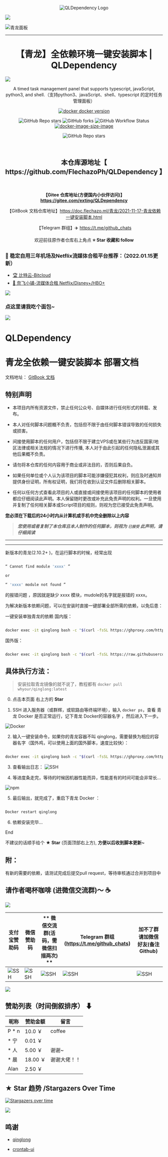 <div align="center">
  
![QLDependency Logo](https://cdn.jsdelivr.net/gh/FlechazoPh/QLDependency@main/assets/6dccd0ecb1a04c8084f4999265c47d98.png)

</div>

<!--Trap--:)-->
<a href="https://github.com/404"><img src="https://user-images.githubusercontent.com/73097560/115834477-dbab4500-a447-11eb-908a-139a6edaec5c.gif"></a>

![青龙面板](https://user-images.githubusercontent.com/94276146/142231757-380c5221-7569-468e-9f68-2d09afeef538.png)

***

<h1 align="center">【青龙】全依赖环境一键安装脚本 | QLDependency </h1>
<!--Trap--:)-->
<a href="https://github.com/404"><img src="https://user-images.githubusercontent.com/73097560/115834477-dbab4500-a447-11eb-908a-139a6edaec5c.gif"></a>

<div align="center">

A timed task management panel that supports typescript, javaScript, python3, and shell.（支持python3、javaScript、shell、typescript 的定时任务管理面板）

[![docker docker version][docker-version-image]][docker-version-url]

<!-- [![docker version][docker-version-image]][docker-version-url] [![docker pulls][docker-pulls-image]][docker-pulls-url] [![docker stars][docker-stars-image]][docker-stars-url] [![docker image size][docker-image-size-image]][docker-image-size-url] -->
<!-- [![docker image size][docker-image-size-image]][docker-image-size-url] -->
<!-- [docker-pulls-image]: https://img.shields.io/docker/pulls/whyour/qinglong?style=flat -->
<!-- [docker-pulls-url]: https://hub.docker.com/r/whyour/qinglong -->
[docker-version-image]: https://img.shields.io/docker/v/whyour/qinglong?style=flat
[docker-version-url]: https://hub.docker.com/r/whyour/qinglong/tags?page=1&ordering=last_updated
<!-- [docker-stars-image]: https://img.shields.io/docker/stars/whyour/qinglong?style=flat -->
<!-- [docker-stars-url]: https://hub.docker.com/r/whyour/qinglong -->
![GitHub Repo stars](https://img.shields.io/github/stars/FlechazoPh/QLDependency)
![GitHub forks](https://img.shields.io/github/forks/FlechazoPh/QLDependency)
![GitHub Workflow Status](https://img.shields.io/github/workflow/status/FlechazoPh/QLDependency/Release)
[![docker-image-size-image]][docker-image-size-url]
  

![GitHub Repo stars](https://img.shields.io/github/stars/whyour/qinglong)

[docker-image-size-image]: https://img.shields.io/docker/image-size/whyour/qinglong?style=flat
[docker-image-size-url]: https://hub.docker.com/r/whyour/qinglong

<br>
<h2 <b>本仓库源地址【 https://github.com/FlechazoPh/QLDependency 】</b> </h2><br>



<b>【Gitee 仓库地址(方便国内小伙伴访问)】https://gitee.com/exting/QLDependency </b> <br>

【GitBook 文档仓库地址】https://doc.flechazo.ml/青龙/2021-11-17-青龙依赖一键安装脚本.html <br>

【Telegram 群组】:airplane: https://t.me/github_chats <br>


欢迎前往原作者仓库右上角点 <b>⭐ Star 收藏和 follow</b>
</div>

### 🚀 稳定自用三年机场及Netflix流媒体合租平台推荐：（2022.01.15更新）
* [🏆 比特云-Bitcloud](https://bit.ly/33yDAQM)
* [🚖 奈飞小铺-流媒体合租 Netflix/Disney+/HBO+](https://bit.ly/netflix-ihezu)

<!--Trap--:)-->
<a href="https://github.com/404"><img src="https://user-images.githubusercontent.com/73097560/115834477-dbab4500-a447-11eb-908a-139a6edaec5c.gif"></a>


### 点这里请我吃个面包~ <br>
<a href="https://dun.mianbaoduo.com/@Flechazo" target="_blank"><img src="https://img.niucodata.com/dundunfan-bt.png"></a>

# QLDependency
# 青龙全依赖一键安装脚本 部署文档
文档地址： [GitBook 文档](https://doc.flechazo.ml/青龙/2021-11-17-青龙依赖一键安装脚本.html)

## 特别声明

- 本项目内所有资源文件，禁止任何公众号、自媒体进行任何形式的转载、发布。

- 本人对任何脚本问题概不负责，包括但不限于由任何脚本错误导致的任何损失或损害。

- 间接使用脚本的任何用户，包括但不限于建立VPS或在某些行为违反国家/地区法律或相关法规的情况下进行传播, 本人对于由此引起的任何隐私泄漏或其他后果概不负责。

- 请勿将本仓库的任何内容用于商业或非法目的，否则后果自负。

- 如果任何单位或个人认为该项目的脚本可能涉嫌侵犯其权利，则应及时通知并提供身份证明，所有权证明，我们将在收到认证文件后删除相关脚本。

- 任何以任何方式查看此项目的人或直接或间接使用该项目的任何脚本的使用者都应仔细阅读此声明。本人保留随时更改或补充此免责声明的权利。一旦使用并复制了任何相关脚本或Script项目的规则，则视为您已接受此免责声明。

**您必须在下载后的24小时内从计算机或手机中完全删除以上内容**

> ***您使用或者复制了本仓库且本人制作的任何脚本，则视为 `已接受` 此声明，请仔细阅读***


***
***

新版本的青龙(2.10.2+ )，在运行脚本的时候，经常出现

```bash

“ Cannot find module 'xxxx' ” 

or

“ 'xxxx' module not found ” 

```

的报错问题 ，原因就是缺少 xxxx 模块，mudole的名字就是报错的 xxxx。

为解决新版本依赖问题，可以在安装时直接一键部署全部所需的依赖，以免后患：




一键安装单独青龙的依赖
国内版：


```bash

docker exec -it qinglong bash -c "$(curl -fsSL https://ghproxy.com/https://raw.githubusercontent.com/FlechazoPh/QLDependency/main/Shell/QLOneKeyDependency.sh | sh)"

```





国外版：

```bash

docker exec -it qinglong bash -c "$(curl -fsSL https://raw.githubusercontent.com/FlechazoPh/QLDependency/main/Shell/QLOneKeyDependency.sh | sh)"

```




## 具体执行方法：

> 安装拉取青龙镜像的就不说了，教程都有 `` docker pull whyour/qinglong:latest ``

0. 点击本页面 右上方的 **Star**

1. SSH 进入服务器（或群辉，或软路由等终端环境），输入 `` docker ps ``，查看 青龙 Docker 是否正常运行，记下青龙 Docker的容器名字 ，然后进入下一步。

![Docker](https://user-images.githubusercontent.com/94276146/142231910-c2d71ab6-869c-4153-b9bf-29bcd40ca2a4.png)


2. 输入一键安装命令，如果你的青龙容器不叫 qinglong，需要替换为相应的容器名字（国外鸡，可以使用上面的国外脚本，速度比较快）： 
```bash

docker exec -it qinglong bash -c "$(curl -fsSL https://ghproxy.com/https://raw.githubusercontent.com/FlechazoPh/QLDependency/main/Shell/QLOneKeyDependency.sh | sh)"

```
3. 查看输出日志：
![SSH](https://user-images.githubusercontent.com/94276146/142231876-b842d1a5-bdbb-45e3-9fa5-38ba956f1dbf.png)


4. 等进度条走完，等待的时候因机器性能而异，性能差有的时间可能会非常长...

![npm](https://user-images.githubusercontent.com/94276146/142231949-56302ec2-f169-44a0-92d3-e0b778afbec3.png)



5. 最后输出，就完成了，重启下青龙 Docker ：

```bash

Docker restart qinglong

```



6. 依赖安装完毕...

End

不建议的话顺手给个 **★ Star** (页面顶部右上方), **方便以后收到脚本更新~**

## 附：
有新的需要的依赖，请测试完成后提交pull request，等待审核通过合并到项目中


## 请作者喝杯咖啡 (进微信交流群)～ ☕
<!--Trap--:)-->
<a href="https://github.com/404"><img src="https://user-images.githubusercontent.com/73097560/115834477-dbab4500-a447-11eb-908a-139a6edaec5c.gif"></a>

<!-- <table style="table-layout: fixed;" width=100% > 
<tr> 
 <td> <p align="center">支付宝</p> <img width="300" height="300" src="https://cdn.jsdelivr.net/gh/FlechazoPh/QLDependency@main/assets/3F596EC7-92D9-49DA-9CA3-78D2DE07838E.jpeg" /> </td> 
 <td> <p align="center">微信</p> <img width="300" height="300" src="https://cdn.jsdelivr.net/gh/FlechazoPh/QLDependency@main/assets/4B6DD0C1-8ECE-4C09-A0F7-3B6A36F399E7.jpeg" /></td> 
 <td> <p align="center">微信交流群(活码，需微信扫描两次)</p> <img width="300" height="300" src="https://cdn.jsdelivr.net/gh/FlechazoPh/QLDependency@main/assets/wechat_group.png" /></td> 
 <td> <p align="center">Telegram 群组(https://t.me/github_chats)</p> <img width="300" height="300" src="https://cdn.jsdelivr.net/gh/FlechazoPh/QLDependency@main/assets/tggroup.png" /></td> 
   
  <td> <p align="center">加不了群请加微信好友(备注 Github)</p> <img width="300" height="300" src="https://cdn.jsdelivr.net/gh/FlechazoPh/QLDependency@main/assets/20211127211122.jpg" /></td> 
</tr> 
<!--Trap--:)-->

<!-- </table> -->
|    支付宝赞助码     |  微信赞助码   |    ** 微信交流群(活码，需微信扫描两次) **    | Telegram 群组(https://t.me/github_chats) | 加不了群请加微信好友(备注 Github) |
| ----------- | ----------- |  ----------- | ----------- | ----------- |
| ![SSH](https://cdn.jsdelivr.net/gh/FlechazoPh/QLDependency@main/assets/3F596EC7-92D9-49DA-9CA3-78D2DE07838E.jpeg) | ![SSH](https://cdn.jsdelivr.net/gh/FlechazoPh/QLDependency@main/assets/4B6DD0C1-8ECE-4C09-A0F7-3B6A36F399E7.jpeg)  | ![SSH](https://cdn.jsdelivr.net/gh/FlechazoPh/QLDependency@main/assets/cli_wechat.png) | ![SSH](https://cdn.jsdelivr.net/gh/FlechazoPh/QLDependency@main/assets/tggroup.png) | ![SSH](https://cdn.jsdelivr.net/gh/FlechazoPh/QLDependency@main/assets/20211127211122.jpg) | 

<!--Trap--:)-->
<a href="https://github.com/404"><img src="https://user-images.githubusercontent.com/73097560/115834477-dbab4500-a447-11eb-908a-139a6edaec5c.gif"></a>


## 赞助列表（时间倒叙排序） ⬇

|    昵称     |  赞助金额   |     留言     |
| ----------- | ----------- |  ----------- |
| P * n       | 10.0 ￥     |   coffee     |
| * 宁        | 0.01 ￥     |              |
| * 人        | 5.00 ￥     | 谢谢~         |
| * 晨        | 18.00 ￥    | 谢谢大佬！！   |
| Alan        | 2.50 ￥     |              |


## ★ Star 趋势 /Stargazers Over Time

[![Stargazers over time](https://starchart.cc/FlechazoPh/QLDependency.svg)](https://starchart.cc/FlechazoPh/QLDependency)

   <td align="center">
      <img src="https://github-readme-streak-stats.herokuapp.com/?user=flechazoph&theme=radical">
   </td>

## 鸣谢

* [qinglong](https://github.com/whyour/qinglong)

* [crontab-ui](https://github.com/alseambusher/crontab-ui)




